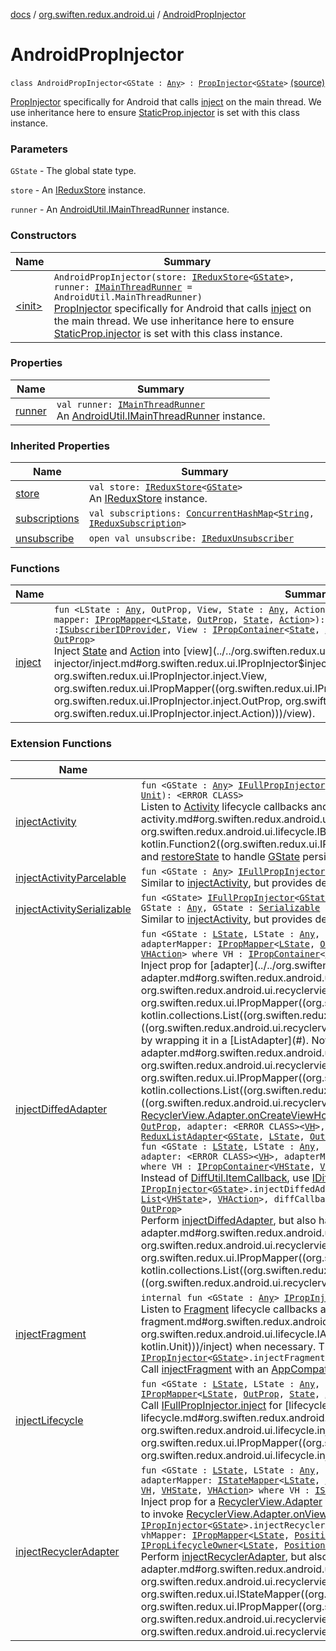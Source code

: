 [docs](../../index.md) / [org.swiften.redux.android.ui](../index.md) / [AndroidPropInjector](./index.md)

# AndroidPropInjector

`class AndroidPropInjector<GState : `[`Any`](https://kotlinlang.org/api/latest/jvm/stdlib/kotlin/-any/index.html)`> : `[`PropInjector`](../../org.swiften.redux.ui/-prop-injector/index.md)`<`[`GState`](index.md#GState)`>` [(source)](https://github.com/protoman92/KotlinRedux/tree/master/android/android-ui/src/main/java/org/swiften/redux/android/ui/AndroidPropInjector.kt#L27)

[PropInjector](../../org.swiften.redux.ui/-prop-injector/index.md) specifically for Android that calls [inject](inject.md) on the main thread. We use
inheritance here to ensure [StaticProp.injector](../../org.swiften.redux.ui/-static-prop/injector.md) is set with this class instance.

### Parameters

`GState` - The global state type.

`store` - An [IReduxStore](../../org.swiften.redux.core/-i-redux-store.md) instance.

`runner` - An [AndroidUtil.IMainThreadRunner](../../org.swiften.redux.android.util/-android-util/-i-main-thread-runner/index.md) instance.

### Constructors

| Name | Summary |
|---|---|
| [&lt;init&gt;](-init-.md) | `AndroidPropInjector(store: `[`IReduxStore`](../../org.swiften.redux.core/-i-redux-store.md)`<`[`GState`](index.md#GState)`>, runner: `[`IMainThreadRunner`](../../org.swiften.redux.android.util/-android-util/-i-main-thread-runner/index.md)` = AndroidUtil.MainThreadRunner)`<br>[PropInjector](../../org.swiften.redux.ui/-prop-injector/index.md) specifically for Android that calls [inject](inject.md) on the main thread. We use inheritance here to ensure [StaticProp.injector](../../org.swiften.redux.ui/-static-prop/injector.md) is set with this class instance. |

### Properties

| Name | Summary |
|---|---|
| [runner](runner.md) | `val runner: `[`IMainThreadRunner`](../../org.swiften.redux.android.util/-android-util/-i-main-thread-runner/index.md)<br>An [AndroidUtil.IMainThreadRunner](../../org.swiften.redux.android.util/-android-util/-i-main-thread-runner/index.md) instance. |

### Inherited Properties

| Name | Summary |
|---|---|
| [store](../../org.swiften.redux.ui/-prop-injector/store.md) | `val store: `[`IReduxStore`](../../org.swiften.redux.core/-i-redux-store.md)`<`[`GState`](../../org.swiften.redux.ui/-prop-injector/index.md#GState)`>`<br>An [IReduxStore](../../org.swiften.redux.core/-i-redux-store.md) instance. |
| [subscriptions](../../org.swiften.redux.ui/-prop-injector/subscriptions.md) | `val subscriptions: `[`ConcurrentHashMap`](http://docs.oracle.com/javase/6/docs/api/java/util/concurrent/ConcurrentHashMap.html)`<`[`String`](https://kotlinlang.org/api/latest/jvm/stdlib/kotlin/-string/index.html)`, `[`IReduxSubscription`](../../org.swiften.redux.core/-i-redux-subscription/index.md)`>` |
| [unsubscribe](../../org.swiften.redux.ui/-prop-injector/unsubscribe.md) | `open val unsubscribe: `[`IReduxUnsubscriber`](../../org.swiften.redux.core/-i-redux-unsubscriber.md) |

### Functions

| Name | Summary |
|---|---|
| [inject](inject.md) | `fun <LState : `[`Any`](https://kotlinlang.org/api/latest/jvm/stdlib/kotlin/-any/index.html)`, OutProp, View, State : `[`Any`](https://kotlinlang.org/api/latest/jvm/stdlib/kotlin/-any/index.html)`, Action : `[`Any`](https://kotlinlang.org/api/latest/jvm/stdlib/kotlin/-any/index.html)`> inject(outProp: `[`OutProp`](inject.md#OutProp)`, view: `[`View`](inject.md#View)`, mapper: `[`IPropMapper`](../../org.swiften.redux.ui/-i-prop-mapper.md)`<`[`LState`](inject.md#LState)`, `[`OutProp`](inject.md#OutProp)`, `[`State`](inject.md#State)`, `[`Action`](inject.md#Action)`>): `[`IReduxSubscription`](../../org.swiften.redux.core/-i-redux-subscription/index.md)` where View : `[`ISubscriberIDProvider`](../../org.swiften.redux.core/-i-subscriber-i-d-provider/index.md)`, View : `[`IPropContainer`](../../org.swiften.redux.ui/-i-prop-container/index.md)`<`[`State`](inject.md#State)`, `[`Action`](inject.md#Action)`>, View : `[`IPropLifecycleOwner`](../../org.swiften.redux.ui/-i-prop-lifecycle-owner/index.md)`<`[`LState`](inject.md#LState)`, `[`OutProp`](inject.md#OutProp)`>`<br>Inject [State](../../org.swiften.redux.ui/-i-prop-injector/inject.md#State) and [Action](../../org.swiften.redux.ui/-i-prop-injector/inject.md#Action) into [view](../../org.swiften.redux.ui/-i-prop-injector/inject.md#org.swiften.redux.ui.IPropInjector$inject(org.swiften.redux.ui.IPropInjector.inject.OutProp, org.swiften.redux.ui.IPropInjector.inject.View, org.swiften.redux.ui.IPropMapper((org.swiften.redux.ui.IPropInjector.inject.LState, org.swiften.redux.ui.IPropInjector.inject.OutProp, org.swiften.redux.ui.IPropInjector.inject.State, org.swiften.redux.ui.IPropInjector.inject.Action)))/view). |

### Extension Functions

| Name | Summary |
|---|---|
| [injectActivity](../../org.swiften.redux.android.ui.lifecycle/inject-activity.md) | `fun <GState : `[`Any`](https://kotlinlang.org/api/latest/jvm/stdlib/kotlin/-any/index.html)`> `[`IFullPropInjector`](../../org.swiften.redux.ui/-i-full-prop-injector.md)`<`[`GState`](../../org.swiften.redux.android.ui.lifecycle/inject-activity.md#GState)`>.injectActivity(application: <ERROR CLASS>, saver: `[`IBundleStateSaver`](../../org.swiften.redux.android.ui.lifecycle/-i-bundle-state-saver/index.md)`<`[`GState`](../../org.swiften.redux.android.ui.lifecycle/inject-activity.md#GState)`>, inject: `[`IPropInjector`](../../org.swiften.redux.ui/-i-prop-injector/index.md)`<`[`GState`](../../org.swiften.redux.android.ui.lifecycle/inject-activity.md#GState)`>.(<ERROR CLASS>) -> `[`Unit`](https://kotlinlang.org/api/latest/jvm/stdlib/kotlin/-unit/index.html)`): <ERROR CLASS>`<br>Listen to [Activity](#) lifecycle callbacks and perform [inject](../../org.swiften.redux.android.ui.lifecycle/inject-activity.md#org.swiften.redux.android.ui.lifecycle$injectActivity(org.swiften.redux.ui.IFullPropInjector((org.swiften.redux.android.ui.lifecycle.injectActivity.GState)), , org.swiften.redux.android.ui.lifecycle.IBundleStateSaver((org.swiften.redux.android.ui.lifecycle.injectActivity.GState)), kotlin.Function2((org.swiften.redux.ui.IPropInjector((org.swiften.redux.android.ui.lifecycle.injectActivity.GState)), , kotlin.Unit)))/inject) when necessary. We can also declare [saveState](#) and [restoreState](#) to handle [GState](../../org.swiften.redux.android.ui.lifecycle/inject-activity.md#GState) persistence. |
| [injectActivityParcelable](../../org.swiften.redux.android.ui.lifecycle/inject-activity-parcelable.md) | `fun <GState : `[`Any`](https://kotlinlang.org/api/latest/jvm/stdlib/kotlin/-any/index.html)`> `[`IFullPropInjector`](../../org.swiften.redux.ui/-i-full-prop-injector.md)`<`[`GState`](../../org.swiften.redux.android.ui.lifecycle/inject-activity-parcelable.md#GState)`>.injectActivityParcelable(application: <ERROR CLASS>, inject: `[`IPropInjector`](../../org.swiften.redux.ui/-i-prop-injector/index.md)`<`[`GState`](../../org.swiften.redux.android.ui.lifecycle/inject-activity-parcelable.md#GState)`>.(<ERROR CLASS>) -> `[`Unit`](https://kotlinlang.org/api/latest/jvm/stdlib/kotlin/-unit/index.html)`): <ERROR CLASS>`<br>Similar to [injectActivity](../../org.swiften.redux.android.ui.lifecycle/inject-activity.md), but provides default persistence for when [GState](../../org.swiften.redux.android.ui.lifecycle/inject-activity-parcelable.md#GState) is [Parcelable](#). |
| [injectActivitySerializable](../../org.swiften.redux.android.ui.lifecycle/inject-activity-serializable.md) | `fun <GState> `[`IFullPropInjector`](../../org.swiften.redux.ui/-i-full-prop-injector.md)`<`[`GState`](../../org.swiften.redux.android.ui.lifecycle/inject-activity-serializable.md#GState)`>.injectActivitySerializable(application: <ERROR CLASS>, inject: `[`IPropInjector`](../../org.swiften.redux.ui/-i-prop-injector/index.md)`<`[`GState`](../../org.swiften.redux.android.ui.lifecycle/inject-activity-serializable.md#GState)`>.(<ERROR CLASS>) -> `[`Unit`](https://kotlinlang.org/api/latest/jvm/stdlib/kotlin/-unit/index.html)`): <ERROR CLASS> where GState : `[`Any`](https://kotlinlang.org/api/latest/jvm/stdlib/kotlin/-any/index.html)`, GState : `[`Serializable`](http://docs.oracle.com/javase/6/docs/api/java/io/Serializable.html)<br>Similar to [injectActivity](../../org.swiften.redux.android.ui.lifecycle/inject-activity.md), but provides default persistence for when [GState](../../org.swiften.redux.android.ui.lifecycle/inject-activity-serializable.md#GState) is [Serializable](http://docs.oracle.com/javase/6/docs/api/java/io/Serializable.html). |
| [injectDiffedAdapter](../../org.swiften.redux.android.ui.recyclerview/inject-diffed-adapter.md) | `fun <GState : `[`LState`](../../org.swiften.redux.android.ui.recyclerview/inject-diffed-adapter.md#LState)`, LState : `[`Any`](https://kotlinlang.org/api/latest/jvm/stdlib/kotlin/-any/index.html)`, OutProp, VH, VHState : `[`Any`](https://kotlinlang.org/api/latest/jvm/stdlib/kotlin/-any/index.html)`, VHAction : `[`Any`](https://kotlinlang.org/api/latest/jvm/stdlib/kotlin/-any/index.html)`> `[`IPropInjector`](../../org.swiften.redux.ui/-i-prop-injector/index.md)`<`[`GState`](../../org.swiften.redux.android.ui.recyclerview/inject-diffed-adapter.md#GState)`>.injectDiffedAdapter(outProp: `[`OutProp`](../../org.swiften.redux.android.ui.recyclerview/inject-diffed-adapter.md#OutProp)`, adapter: <ERROR CLASS><`[`VH`](../../org.swiften.redux.android.ui.recyclerview/inject-diffed-adapter.md#VH)`>, adapterMapper: `[`IPropMapper`](../../org.swiften.redux.ui/-i-prop-mapper.md)`<`[`LState`](../../org.swiften.redux.android.ui.recyclerview/inject-diffed-adapter.md#LState)`, `[`OutProp`](../../org.swiften.redux.android.ui.recyclerview/inject-diffed-adapter.md#OutProp)`, `[`List`](https://kotlinlang.org/api/latest/jvm/stdlib/kotlin.collections/-list/index.html)`<`[`VHState`](../../org.swiften.redux.android.ui.recyclerview/inject-diffed-adapter.md#VHState)`>, `[`VHAction`](../../org.swiften.redux.android.ui.recyclerview/inject-diffed-adapter.md#VHAction)`>, diffCallback: <ERROR CLASS><`[`VHState`](../../org.swiften.redux.android.ui.recyclerview/inject-diffed-adapter.md#VHState)`>): `[`ReduxListAdapter`](../../org.swiften.redux.android.ui.recyclerview/-redux-list-adapter/index.md)`<`[`GState`](../../org.swiften.redux.android.ui.recyclerview/inject-diffed-adapter.md#GState)`, `[`LState`](../../org.swiften.redux.android.ui.recyclerview/inject-diffed-adapter.md#LState)`, `[`OutProp`](../../org.swiften.redux.android.ui.recyclerview/inject-diffed-adapter.md#OutProp)`, `[`VH`](../../org.swiften.redux.android.ui.recyclerview/inject-diffed-adapter.md#VH)`, `[`VHState`](../../org.swiften.redux.android.ui.recyclerview/inject-diffed-adapter.md#VHState)`, `[`VHAction`](../../org.swiften.redux.android.ui.recyclerview/inject-diffed-adapter.md#VHAction)`> where VH : `[`IPropContainer`](../../org.swiften.redux.ui/-i-prop-container/index.md)`<`[`VHState`](../../org.swiften.redux.android.ui.recyclerview/inject-diffed-adapter.md#VHState)`, `[`VHAction`](../../org.swiften.redux.android.ui.recyclerview/inject-diffed-adapter.md#VHAction)`>, VH : `[`IPropLifecycleOwner`](../../org.swiften.redux.ui/-i-prop-lifecycle-owner/index.md)`<`[`LState`](../../org.swiften.redux.android.ui.recyclerview/inject-diffed-adapter.md#LState)`, `[`OutProp`](../../org.swiften.redux.android.ui.recyclerview/inject-diffed-adapter.md#OutProp)`>`<br>Inject prop for [adapter](../../org.swiften.redux.android.ui.recyclerview/inject-diffed-adapter.md#org.swiften.redux.android.ui.recyclerview$injectDiffedAdapter(org.swiften.redux.ui.IPropInjector((org.swiften.redux.android.ui.recyclerview.injectDiffedAdapter.GState)), org.swiften.redux.android.ui.recyclerview.injectDiffedAdapter.OutProp, ((org.swiften.redux.android.ui.recyclerview.injectDiffedAdapter.VH)), org.swiften.redux.ui.IPropMapper((org.swiften.redux.android.ui.recyclerview.injectDiffedAdapter.LState, org.swiften.redux.android.ui.recyclerview.injectDiffedAdapter.OutProp, kotlin.collections.List((org.swiften.redux.android.ui.recyclerview.injectDiffedAdapter.VHState)), org.swiften.redux.android.ui.recyclerview.injectDiffedAdapter.VHAction)), ((org.swiften.redux.android.ui.recyclerview.injectDiffedAdapter.VHState)))/adapter) with a compatible [VH](../../org.swiften.redux.android.ui.recyclerview/inject-diffed-adapter.md#VH) by wrapping it in a [ListAdapter](#). Note that [adapter](../../org.swiften.redux.android.ui.recyclerview/inject-diffed-adapter.md#org.swiften.redux.android.ui.recyclerview$injectDiffedAdapter(org.swiften.redux.ui.IPropInjector((org.swiften.redux.android.ui.recyclerview.injectDiffedAdapter.GState)), org.swiften.redux.android.ui.recyclerview.injectDiffedAdapter.OutProp, ((org.swiften.redux.android.ui.recyclerview.injectDiffedAdapter.VH)), org.swiften.redux.ui.IPropMapper((org.swiften.redux.android.ui.recyclerview.injectDiffedAdapter.LState, org.swiften.redux.android.ui.recyclerview.injectDiffedAdapter.OutProp, kotlin.collections.List((org.swiften.redux.android.ui.recyclerview.injectDiffedAdapter.VHState)), org.swiften.redux.android.ui.recyclerview.injectDiffedAdapter.VHAction)), ((org.swiften.redux.android.ui.recyclerview.injectDiffedAdapter.VHState)))/adapter) does not have to be a [ListAdapter](#) - it can be any [RecyclerView.Adapter](#) as long as it implements [RecyclerView.Adapter.onCreateViewHolder](#).`fun <GState : `[`LState`](../../org.swiften.redux.android.ui.recyclerview/inject-diffed-adapter.md#LState)`, LState : `[`Any`](https://kotlinlang.org/api/latest/jvm/stdlib/kotlin/-any/index.html)`, OutProp, VH, VHState : `[`Any`](https://kotlinlang.org/api/latest/jvm/stdlib/kotlin/-any/index.html)`, VHAction : `[`Any`](https://kotlinlang.org/api/latest/jvm/stdlib/kotlin/-any/index.html)`> `[`IPropInjector`](../../org.swiften.redux.ui/-i-prop-injector/index.md)`<`[`GState`](../../org.swiften.redux.android.ui.recyclerview/inject-diffed-adapter.md#GState)`>.injectDiffedAdapter(outProp: `[`OutProp`](../../org.swiften.redux.android.ui.recyclerview/inject-diffed-adapter.md#OutProp)`, adapter: <ERROR CLASS><`[`VH`](../../org.swiften.redux.android.ui.recyclerview/inject-diffed-adapter.md#VH)`>, adapterMapper: `[`IPropMapper`](../../org.swiften.redux.ui/-i-prop-mapper.md)`<`[`LState`](../../org.swiften.redux.android.ui.recyclerview/inject-diffed-adapter.md#LState)`, `[`OutProp`](../../org.swiften.redux.android.ui.recyclerview/inject-diffed-adapter.md#OutProp)`, `[`List`](https://kotlinlang.org/api/latest/jvm/stdlib/kotlin.collections/-list/index.html)`<`[`VHState`](../../org.swiften.redux.android.ui.recyclerview/inject-diffed-adapter.md#VHState)`>, `[`VHAction`](../../org.swiften.redux.android.ui.recyclerview/inject-diffed-adapter.md#VHAction)`>, diffCallback: `[`IDiffItemCallback`](../../org.swiften.redux.android.ui.recyclerview/-i-diff-item-callback/index.md)`<`[`VHState`](../../org.swiften.redux.android.ui.recyclerview/inject-diffed-adapter.md#VHState)`>): `[`ReduxListAdapter`](../../org.swiften.redux.android.ui.recyclerview/-redux-list-adapter/index.md)`<`[`GState`](../../org.swiften.redux.android.ui.recyclerview/inject-diffed-adapter.md#GState)`, `[`LState`](../../org.swiften.redux.android.ui.recyclerview/inject-diffed-adapter.md#LState)`, `[`OutProp`](../../org.swiften.redux.android.ui.recyclerview/inject-diffed-adapter.md#OutProp)`, `[`VH`](../../org.swiften.redux.android.ui.recyclerview/inject-diffed-adapter.md#VH)`, `[`VHState`](../../org.swiften.redux.android.ui.recyclerview/inject-diffed-adapter.md#VHState)`, `[`VHAction`](../../org.swiften.redux.android.ui.recyclerview/inject-diffed-adapter.md#VHAction)`> where VH : `[`IPropContainer`](../../org.swiften.redux.ui/-i-prop-container/index.md)`<`[`VHState`](../../org.swiften.redux.android.ui.recyclerview/inject-diffed-adapter.md#VHState)`, `[`VHAction`](../../org.swiften.redux.android.ui.recyclerview/inject-diffed-adapter.md#VHAction)`>, VH : `[`IPropLifecycleOwner`](../../org.swiften.redux.ui/-i-prop-lifecycle-owner/index.md)`<`[`LState`](../../org.swiften.redux.android.ui.recyclerview/inject-diffed-adapter.md#LState)`, `[`OutProp`](../../org.swiften.redux.android.ui.recyclerview/inject-diffed-adapter.md#OutProp)`>`<br>`fun <GState : `[`LState`](../../org.swiften.redux.android.ui.recyclerview/inject-diffed-adapter.md#LState)`, LState : `[`Any`](https://kotlinlang.org/api/latest/jvm/stdlib/kotlin/-any/index.html)`, OutProp, VH, VHState : `[`Any`](https://kotlinlang.org/api/latest/jvm/stdlib/kotlin/-any/index.html)`, VHAction : `[`Any`](https://kotlinlang.org/api/latest/jvm/stdlib/kotlin/-any/index.html)`> `[`IPropInjector`](../../org.swiften.redux.ui/-i-prop-injector/index.md)`<`[`GState`](../../org.swiften.redux.android.ui.recyclerview/inject-diffed-adapter.md#GState)`>.injectDiffedAdapter(outProp: `[`OutProp`](../../org.swiften.redux.android.ui.recyclerview/inject-diffed-adapter.md#OutProp)`, lifecycleOwner: <ERROR CLASS>, adapter: <ERROR CLASS><`[`VH`](../../org.swiften.redux.android.ui.recyclerview/inject-diffed-adapter.md#VH)`>, adapterMapper: `[`IPropMapper`](../../org.swiften.redux.ui/-i-prop-mapper.md)`<`[`LState`](../../org.swiften.redux.android.ui.recyclerview/inject-diffed-adapter.md#LState)`, `[`OutProp`](../../org.swiften.redux.android.ui.recyclerview/inject-diffed-adapter.md#OutProp)`, `[`List`](https://kotlinlang.org/api/latest/jvm/stdlib/kotlin.collections/-list/index.html)`<`[`VHState`](../../org.swiften.redux.android.ui.recyclerview/inject-diffed-adapter.md#VHState)`>, `[`VHAction`](../../org.swiften.redux.android.ui.recyclerview/inject-diffed-adapter.md#VHAction)`>, diffCallback: `[`IDiffItemCallback`](../../org.swiften.redux.android.ui.recyclerview/-i-diff-item-callback/index.md)`<`[`VHState`](../../org.swiften.redux.android.ui.recyclerview/inject-diffed-adapter.md#VHState)`>): <ERROR CLASS><`[`VHState`](../../org.swiften.redux.android.ui.recyclerview/inject-diffed-adapter.md#VHState)`, `[`VH`](../../org.swiften.redux.android.ui.recyclerview/inject-diffed-adapter.md#VH)`> where VH : `[`IPropContainer`](../../org.swiften.redux.ui/-i-prop-container/index.md)`<`[`VHState`](../../org.swiften.redux.android.ui.recyclerview/inject-diffed-adapter.md#VHState)`, `[`VHAction`](../../org.swiften.redux.android.ui.recyclerview/inject-diffed-adapter.md#VHAction)`>, VH : `[`IPropLifecycleOwner`](../../org.swiften.redux.ui/-i-prop-lifecycle-owner/index.md)`<`[`LState`](../../org.swiften.redux.android.ui.recyclerview/inject-diffed-adapter.md#LState)`, `[`OutProp`](../../org.swiften.redux.android.ui.recyclerview/inject-diffed-adapter.md#OutProp)`>`<br>Instead of [DiffUtil.ItemCallback](#), use [IDiffItemCallback](../../org.swiften.redux.android.ui.recyclerview/-i-diff-item-callback/index.md) to avoid abstract class.`fun <GState : `[`LState`](../../org.swiften.redux.android.ui.recyclerview/inject-diffed-adapter.md#LState)`, LState : `[`Any`](https://kotlinlang.org/api/latest/jvm/stdlib/kotlin/-any/index.html)`, OutProp, VH, VHState : `[`Any`](https://kotlinlang.org/api/latest/jvm/stdlib/kotlin/-any/index.html)`, VHAction : `[`Any`](https://kotlinlang.org/api/latest/jvm/stdlib/kotlin/-any/index.html)`> `[`IPropInjector`](../../org.swiften.redux.ui/-i-prop-injector/index.md)`<`[`GState`](../../org.swiften.redux.android.ui.recyclerview/inject-diffed-adapter.md#GState)`>.injectDiffedAdapter(outProp: `[`OutProp`](../../org.swiften.redux.android.ui.recyclerview/inject-diffed-adapter.md#OutProp)`, lifecycleOwner: <ERROR CLASS>, adapter: <ERROR CLASS><`[`VH`](../../org.swiften.redux.android.ui.recyclerview/inject-diffed-adapter.md#VH)`>, adapterMapper: `[`IPropMapper`](../../org.swiften.redux.ui/-i-prop-mapper.md)`<`[`LState`](../../org.swiften.redux.android.ui.recyclerview/inject-diffed-adapter.md#LState)`, `[`OutProp`](../../org.swiften.redux.android.ui.recyclerview/inject-diffed-adapter.md#OutProp)`, `[`List`](https://kotlinlang.org/api/latest/jvm/stdlib/kotlin.collections/-list/index.html)`<`[`VHState`](../../org.swiften.redux.android.ui.recyclerview/inject-diffed-adapter.md#VHState)`>, `[`VHAction`](../../org.swiften.redux.android.ui.recyclerview/inject-diffed-adapter.md#VHAction)`>, diffCallback: <ERROR CLASS><`[`VHState`](../../org.swiften.redux.android.ui.recyclerview/inject-diffed-adapter.md#VHState)`>): <ERROR CLASS><`[`VHState`](../../org.swiften.redux.android.ui.recyclerview/inject-diffed-adapter.md#VHState)`, `[`VH`](../../org.swiften.redux.android.ui.recyclerview/inject-diffed-adapter.md#VH)`> where VH : `[`IPropContainer`](../../org.swiften.redux.ui/-i-prop-container/index.md)`<`[`VHState`](../../org.swiften.redux.android.ui.recyclerview/inject-diffed-adapter.md#VHState)`, `[`VHAction`](../../org.swiften.redux.android.ui.recyclerview/inject-diffed-adapter.md#VHAction)`>, VH : `[`IPropLifecycleOwner`](../../org.swiften.redux.ui/-i-prop-lifecycle-owner/index.md)`<`[`LState`](../../org.swiften.redux.android.ui.recyclerview/inject-diffed-adapter.md#LState)`, `[`OutProp`](../../org.swiften.redux.android.ui.recyclerview/inject-diffed-adapter.md#OutProp)`>`<br>Perform [injectDiffedAdapter](../../org.swiften.redux.android.ui.recyclerview/inject-diffed-adapter.md), but also handle lifecycle with [lifecycleOwner](../../org.swiften.redux.android.ui.recyclerview/inject-diffed-adapter.md#org.swiften.redux.android.ui.recyclerview$injectDiffedAdapter(org.swiften.redux.ui.IPropInjector((org.swiften.redux.android.ui.recyclerview.injectDiffedAdapter.GState)), org.swiften.redux.android.ui.recyclerview.injectDiffedAdapter.OutProp, , ((org.swiften.redux.android.ui.recyclerview.injectDiffedAdapter.VH)), org.swiften.redux.ui.IPropMapper((org.swiften.redux.android.ui.recyclerview.injectDiffedAdapter.LState, org.swiften.redux.android.ui.recyclerview.injectDiffedAdapter.OutProp, kotlin.collections.List((org.swiften.redux.android.ui.recyclerview.injectDiffedAdapter.VHState)), org.swiften.redux.android.ui.recyclerview.injectDiffedAdapter.VHAction)), ((org.swiften.redux.android.ui.recyclerview.injectDiffedAdapter.VHState)))/lifecycleOwner). |
| [injectFragment](../../org.swiften.redux.android.ui.lifecycle/inject-fragment.md) | `internal fun <GState : `[`Any`](https://kotlinlang.org/api/latest/jvm/stdlib/kotlin/-any/index.html)`> `[`IPropInjector`](../../org.swiften.redux.ui/-i-prop-injector/index.md)`<`[`GState`](../../org.swiften.redux.android.ui.lifecycle/inject-fragment.md#GState)`>.injectFragment(activity: `[`IAppCompatActivity`](../../org.swiften.redux.android.ui.lifecycle/-i-app-compat-activity/index.md)`, inject: `[`IPropInjector`](../../org.swiften.redux.ui/-i-prop-injector/index.md)`<`[`GState`](../../org.swiften.redux.android.ui.lifecycle/inject-fragment.md#GState)`>.(<ERROR CLASS>) -> `[`Unit`](https://kotlinlang.org/api/latest/jvm/stdlib/kotlin/-unit/index.html)`): `[`Unit`](https://kotlinlang.org/api/latest/jvm/stdlib/kotlin/-unit/index.html)<br>Listen to [Fragment](#) lifecycle callbacks and perform [inject](../../org.swiften.redux.android.ui.lifecycle/inject-fragment.md#org.swiften.redux.android.ui.lifecycle$injectFragment(org.swiften.redux.ui.IPropInjector((org.swiften.redux.android.ui.lifecycle.injectFragment.GState)), org.swiften.redux.android.ui.lifecycle.IAppCompatActivity, kotlin.Function2((org.swiften.redux.ui.IPropInjector((org.swiften.redux.android.ui.lifecycle.injectFragment.GState)), , kotlin.Unit)))/inject) when necessary. This injection session automatically disposes of itself when [ReduxLifecycleObserver.onDestroy](../../org.swiften.redux.android.ui.lifecycle/-redux-lifecycle-observer/on-destroy.md) is called.`internal fun <GState : `[`Any`](https://kotlinlang.org/api/latest/jvm/stdlib/kotlin/-any/index.html)`> `[`IPropInjector`](../../org.swiften.redux.ui/-i-prop-injector/index.md)`<`[`GState`](../../org.swiften.redux.android.ui.lifecycle/inject-fragment.md#GState)`>.injectFragment(activity: <ERROR CLASS>, inject: `[`IPropInjector`](../../org.swiften.redux.ui/-i-prop-injector/index.md)`<`[`GState`](../../org.swiften.redux.android.ui.lifecycle/inject-fragment.md#GState)`>.(<ERROR CLASS>) -> `[`Unit`](https://kotlinlang.org/api/latest/jvm/stdlib/kotlin/-unit/index.html)`): `[`Unit`](https://kotlinlang.org/api/latest/jvm/stdlib/kotlin/-unit/index.html)<br>Call [injectFragment](../../org.swiften.redux.android.ui.lifecycle/inject-fragment.md) with an [AppCompatActivity](#). |
| [injectLifecycle](../../org.swiften.redux.android.ui.lifecycle/inject-lifecycle.md) | `fun <GState : `[`LState`](../../org.swiften.redux.android.ui.lifecycle/inject-lifecycle.md#LState)`, LState : `[`Any`](https://kotlinlang.org/api/latest/jvm/stdlib/kotlin/-any/index.html)`, Owner, OutProp, State : `[`Any`](https://kotlinlang.org/api/latest/jvm/stdlib/kotlin/-any/index.html)`, Action : `[`Any`](https://kotlinlang.org/api/latest/jvm/stdlib/kotlin/-any/index.html)`> `[`IPropInjector`](../../org.swiften.redux.ui/-i-prop-injector/index.md)`<`[`GState`](../../org.swiften.redux.android.ui.lifecycle/inject-lifecycle.md#GState)`>.injectLifecycle(outProp: `[`OutProp`](../../org.swiften.redux.android.ui.lifecycle/inject-lifecycle.md#OutProp)`, lifecycleOwner: `[`Owner`](../../org.swiften.redux.android.ui.lifecycle/inject-lifecycle.md#Owner)`, mapper: `[`IPropMapper`](../../org.swiften.redux.ui/-i-prop-mapper.md)`<`[`LState`](../../org.swiften.redux.android.ui.lifecycle/inject-lifecycle.md#LState)`, `[`OutProp`](../../org.swiften.redux.android.ui.lifecycle/inject-lifecycle.md#OutProp)`, `[`State`](../../org.swiften.redux.android.ui.lifecycle/inject-lifecycle.md#State)`, `[`Action`](../../org.swiften.redux.android.ui.lifecycle/inject-lifecycle.md#Action)`>): `[`Owner`](../../org.swiften.redux.android.ui.lifecycle/inject-lifecycle.md#Owner)` where Owner : `[`ISubscriberIDProvider`](../../org.swiften.redux.core/-i-subscriber-i-d-provider/index.md)`, Owner : `[`IPropContainer`](../../org.swiften.redux.ui/-i-prop-container/index.md)`<`[`State`](../../org.swiften.redux.android.ui.lifecycle/inject-lifecycle.md#State)`, `[`Action`](../../org.swiften.redux.android.ui.lifecycle/inject-lifecycle.md#Action)`>, Owner : `[`IPropLifecycleOwner`](../../org.swiften.redux.ui/-i-prop-lifecycle-owner/index.md)`<`[`LState`](../../org.swiften.redux.android.ui.lifecycle/inject-lifecycle.md#LState)`, `[`OutProp`](../../org.swiften.redux.android.ui.lifecycle/inject-lifecycle.md#OutProp)`>`<br>Call [IFullPropInjector.inject](../../org.swiften.redux.ui/-i-prop-injector/inject.md) for [lifecycleOwner](../../org.swiften.redux.android.ui.lifecycle/inject-lifecycle.md#org.swiften.redux.android.ui.lifecycle$injectLifecycle(org.swiften.redux.ui.IPropInjector((org.swiften.redux.android.ui.lifecycle.injectLifecycle.GState)), org.swiften.redux.android.ui.lifecycle.injectLifecycle.OutProp, org.swiften.redux.android.ui.lifecycle.injectLifecycle.Owner, org.swiften.redux.ui.IPropMapper((org.swiften.redux.android.ui.lifecycle.injectLifecycle.LState, org.swiften.redux.android.ui.lifecycle.injectLifecycle.OutProp, org.swiften.redux.android.ui.lifecycle.injectLifecycle.State, org.swiften.redux.android.ui.lifecycle.injectLifecycle.Action)))/lifecycleOwner). |
| [injectRecyclerAdapter](../../org.swiften.redux.android.ui.recyclerview/inject-recycler-adapter.md) | `fun <GState : `[`LState`](../../org.swiften.redux.android.ui.recyclerview/inject-recycler-adapter.md#LState)`, LState : `[`Any`](https://kotlinlang.org/api/latest/jvm/stdlib/kotlin/-any/index.html)`, OutProp, VH, VHState : `[`Any`](https://kotlinlang.org/api/latest/jvm/stdlib/kotlin/-any/index.html)`, VHAction : `[`Any`](https://kotlinlang.org/api/latest/jvm/stdlib/kotlin/-any/index.html)`> `[`IPropInjector`](../../org.swiften.redux.ui/-i-prop-injector/index.md)`<`[`GState`](../../org.swiften.redux.android.ui.recyclerview/inject-recycler-adapter.md#GState)`>.injectRecyclerAdapter(outProp: `[`OutProp`](../../org.swiften.redux.android.ui.recyclerview/inject-recycler-adapter.md#OutProp)`, adapter: <ERROR CLASS><`[`VH`](../../org.swiften.redux.android.ui.recyclerview/inject-recycler-adapter.md#VH)`>, adapterMapper: `[`IStateMapper`](../../org.swiften.redux.ui/-i-state-mapper/index.md)`<`[`LState`](../../org.swiften.redux.android.ui.recyclerview/inject-recycler-adapter.md#LState)`, `[`Unit`](https://kotlinlang.org/api/latest/jvm/stdlib/kotlin/-unit/index.html)`, `[`Int`](https://kotlinlang.org/api/latest/jvm/stdlib/kotlin/-int/index.html)`>, vhMapper: `[`IPropMapper`](../../org.swiften.redux.ui/-i-prop-mapper.md)`<`[`LState`](../../org.swiften.redux.android.ui.recyclerview/inject-recycler-adapter.md#LState)`, `[`PositionProp`](../../org.swiften.redux.android.ui.recyclerview/-position-prop/index.md)`<`[`OutProp`](../../org.swiften.redux.android.ui.recyclerview/inject-recycler-adapter.md#OutProp)`>, `[`VHState`](../../org.swiften.redux.android.ui.recyclerview/inject-recycler-adapter.md#VHState)`, `[`VHAction`](../../org.swiften.redux.android.ui.recyclerview/inject-recycler-adapter.md#VHAction)`>): `[`DelegateRecyclerAdapter`](../../org.swiften.redux.android.ui.recyclerview/-delegate-recycler-adapter/index.md)`<`[`GState`](../../org.swiften.redux.android.ui.recyclerview/inject-recycler-adapter.md#GState)`, `[`LState`](../../org.swiften.redux.android.ui.recyclerview/inject-recycler-adapter.md#LState)`, `[`OutProp`](../../org.swiften.redux.android.ui.recyclerview/inject-recycler-adapter.md#OutProp)`, `[`VH`](../../org.swiften.redux.android.ui.recyclerview/inject-recycler-adapter.md#VH)`, `[`VHState`](../../org.swiften.redux.android.ui.recyclerview/inject-recycler-adapter.md#VHState)`, `[`VHAction`](../../org.swiften.redux.android.ui.recyclerview/inject-recycler-adapter.md#VHAction)`> where VH : `[`ISubscriberIDProvider`](../../org.swiften.redux.core/-i-subscriber-i-d-provider/index.md)`, VH : `[`IPropContainer`](../../org.swiften.redux.ui/-i-prop-container/index.md)`<`[`VHState`](../../org.swiften.redux.android.ui.recyclerview/inject-recycler-adapter.md#VHState)`, `[`VHAction`](../../org.swiften.redux.android.ui.recyclerview/inject-recycler-adapter.md#VHAction)`>, VH : `[`IPropLifecycleOwner`](../../org.swiften.redux.ui/-i-prop-lifecycle-owner/index.md)`<`[`LState`](../../org.swiften.redux.android.ui.recyclerview/inject-recycler-adapter.md#LState)`, `[`PositionProp`](../../org.swiften.redux.android.ui.recyclerview/-position-prop/index.md)`<`[`OutProp`](../../org.swiften.redux.android.ui.recyclerview/inject-recycler-adapter.md#OutProp)`>>`<br>Inject prop for a [RecyclerView.Adapter](#) with a compatible [VH](../../org.swiften.redux.android.ui.recyclerview/inject-recycler-adapter.md#VH). Note that this does not support lifecycle handling, so we will need to manually set null via [RecyclerView.setAdapter](#) in order to invoke [RecyclerView.Adapter.onViewRecycled](#), e.g. on orientation change.`fun <GState : `[`LState`](../../org.swiften.redux.android.ui.recyclerview/inject-recycler-adapter.md#LState)`, LState : `[`Any`](https://kotlinlang.org/api/latest/jvm/stdlib/kotlin/-any/index.html)`, OutProp, VH, VHState : `[`Any`](https://kotlinlang.org/api/latest/jvm/stdlib/kotlin/-any/index.html)`, VHAction : `[`Any`](https://kotlinlang.org/api/latest/jvm/stdlib/kotlin/-any/index.html)`> `[`IPropInjector`](../../org.swiften.redux.ui/-i-prop-injector/index.md)`<`[`GState`](../../org.swiften.redux.android.ui.recyclerview/inject-recycler-adapter.md#GState)`>.injectRecyclerAdapter(outProp: `[`OutProp`](../../org.swiften.redux.android.ui.recyclerview/inject-recycler-adapter.md#OutProp)`, lifecycleOwner: <ERROR CLASS>, adapter: <ERROR CLASS><`[`VH`](../../org.swiften.redux.android.ui.recyclerview/inject-recycler-adapter.md#VH)`>, adapterMapper: `[`IStateMapper`](../../org.swiften.redux.ui/-i-state-mapper/index.md)`<`[`LState`](../../org.swiften.redux.android.ui.recyclerview/inject-recycler-adapter.md#LState)`, `[`Unit`](https://kotlinlang.org/api/latest/jvm/stdlib/kotlin/-unit/index.html)`, `[`Int`](https://kotlinlang.org/api/latest/jvm/stdlib/kotlin/-int/index.html)`>, vhMapper: `[`IPropMapper`](../../org.swiften.redux.ui/-i-prop-mapper.md)`<`[`LState`](../../org.swiften.redux.android.ui.recyclerview/inject-recycler-adapter.md#LState)`, `[`PositionProp`](../../org.swiften.redux.android.ui.recyclerview/-position-prop/index.md)`<`[`OutProp`](../../org.swiften.redux.android.ui.recyclerview/inject-recycler-adapter.md#OutProp)`>, `[`VHState`](../../org.swiften.redux.android.ui.recyclerview/inject-recycler-adapter.md#VHState)`, `[`VHAction`](../../org.swiften.redux.android.ui.recyclerview/inject-recycler-adapter.md#VHAction)`>): <ERROR CLASS><`[`VH`](../../org.swiften.redux.android.ui.recyclerview/inject-recycler-adapter.md#VH)`> where VH : `[`ISubscriberIDProvider`](../../org.swiften.redux.core/-i-subscriber-i-d-provider/index.md)`, VH : `[`IPropContainer`](../../org.swiften.redux.ui/-i-prop-container/index.md)`<`[`VHState`](../../org.swiften.redux.android.ui.recyclerview/inject-recycler-adapter.md#VHState)`, `[`VHAction`](../../org.swiften.redux.android.ui.recyclerview/inject-recycler-adapter.md#VHAction)`>, VH : `[`IPropLifecycleOwner`](../../org.swiften.redux.ui/-i-prop-lifecycle-owner/index.md)`<`[`LState`](../../org.swiften.redux.android.ui.recyclerview/inject-recycler-adapter.md#LState)`, `[`PositionProp`](../../org.swiften.redux.android.ui.recyclerview/-position-prop/index.md)`<`[`OutProp`](../../org.swiften.redux.android.ui.recyclerview/inject-recycler-adapter.md#OutProp)`>>`<br>Perform [injectRecyclerAdapter](../../org.swiften.redux.android.ui.recyclerview/inject-recycler-adapter.md), but also handle lifecycle with [lifecycleOwner](../../org.swiften.redux.android.ui.recyclerview/inject-recycler-adapter.md#org.swiften.redux.android.ui.recyclerview$injectRecyclerAdapter(org.swiften.redux.ui.IPropInjector((org.swiften.redux.android.ui.recyclerview.injectRecyclerAdapter.GState)), org.swiften.redux.android.ui.recyclerview.injectRecyclerAdapter.OutProp, , ((org.swiften.redux.android.ui.recyclerview.injectRecyclerAdapter.VH)), org.swiften.redux.ui.IStateMapper((org.swiften.redux.android.ui.recyclerview.injectRecyclerAdapter.LState, kotlin.Unit, kotlin.Int)), org.swiften.redux.ui.IPropMapper((org.swiften.redux.android.ui.recyclerview.injectRecyclerAdapter.LState, org.swiften.redux.android.ui.recyclerview.PositionProp((org.swiften.redux.android.ui.recyclerview.injectRecyclerAdapter.OutProp)), org.swiften.redux.android.ui.recyclerview.injectRecyclerAdapter.VHState, org.swiften.redux.android.ui.recyclerview.injectRecyclerAdapter.VHAction)))/lifecycleOwner). |
